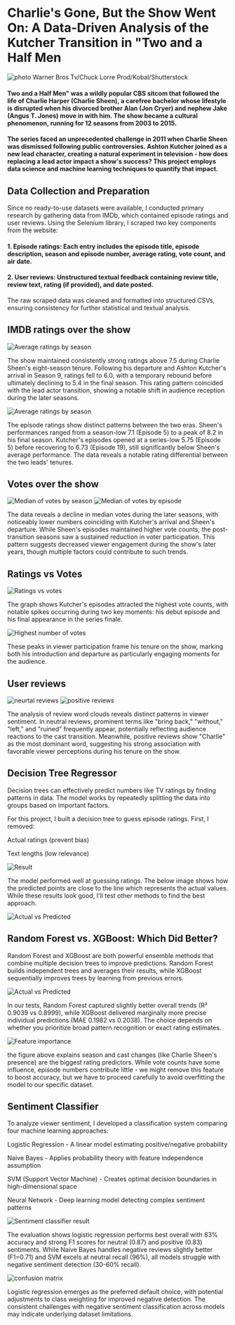 # Charlie's Gone, But the Show Went On: A Data-Driven Analysis of the Kutcher Transition in "Two and a Half Men

![photo](/assets/img/Two-and-a-Half-Men.jpg) 
Warner Bros Tv/Chuck Lorre Prod/Kobal/Shutterstock

#### Two and a Half Men" was a wildly popular CBS sitcom that followed the life of Charlie Harper (Charlie Sheen), a carefree bachelor whose lifestyle is disrupted when his divorced brother Alan (Jon Cryer) and nephew Jake (Angus T. Jones) move in with him. The show became a cultural phenomenon, running for 12 seasons from 2003 to 2015.
#### The series faced an unprecedented challenge in 2011 when Charlie Sheen was dismissed following public controversies. Ashton Kutcher joined as a new lead character, creating a natural experiment in television - how does replacing a lead actor impact a show's success? This project employs data science and machine learning techniques to quantify that impact.

## Data Collection and Preparation
Since no ready-to-use datasets were available, I conducted primary research by gathering data from IMDb, which contained episode ratings and user reviews. Using the Selenium library, I scraped two key components from the website:
#### 1. Episode ratings: Each entry includes the episode title, episode description, season and episode number, average rating, vote count, and air date. 
#### 2. User reviews: Unstructured textual feedback containing review title, review text, rating (if provided), and date posted. 
The raw scraped data was cleaned and formatted into structured CSVs, ensuring consistency for further statistical and textual analysis.

## IMDB ratings over the show
![Average ratings by season](/assets/img/avg-ratings-by-season.png) 

The show maintained consistently strong ratings above 7.5 during Charlie Sheen's eight-season tenure. Following his departure and Ashton Kutcher's arrival in Season 9, ratings fell to 6.0, with a temporary rebound before ultimately declining to 5.4 in the final season. This rating pattern coincided with the lead actor transition, showing a notable shift in audience reception during the later seasons.

![Average ratings by season](/assets/img/avg-ratings-by-season.png) 

The episode ratings show distinct patterns between the two eras. Sheen's performances ranged from a season-low 7.1 (Episode 5) to a peak of 8.2 in his final season. Kutcher's episodes opened at a series-low 5.75 (Episode 5) before recovering to 6.73 (Episode 19), still significantly below Sheen's average performance. The data reveals a notable rating differential between the two leads' tenures.

## Votes over the show
![Median of votes by season](/assets/img/median-of-votes-by-season.png) ![Median of votes by episode](/assets/img/median-of-votes-by-episode.png) 

The data reveals a decline in median votes during the later seasons, with noticeably lower numbers coinciding with Kutcher's arrival and Sheen's departure. While Sheen's episodes maintained higher vote counts, the post-transition seasons saw a sustained reduction in voter participation. This pattern suggests decreased viewer engagement during the show's later years, though multiple factors could contribute to such trends.

## Ratings vs Votes
![Ratings vs votes ](/assets/img/ratings-vs-votes.png) 


The graph shows Kutcher's episodes attracted the highest vote counts, with notable spikes occurring during two key moments: his debut episode and his final appearance in the series finale.

![Highest number of votes ](/assets/img/highest-votes.png) 

These peaks in viewer participation frame his tenure on the show, marking both his introduction and departure as particularly engaging moments for the audience.

## User reviews
![neurtal reviews](/assets/img/neutral-reviews.png) ![positive reviews ](/assets/img/positive-reviews.png) 

The analysis of review word clouds reveals distinct patterns in viewer sentiment. In neutral reviews, prominent terms like "bring back," "without," "left," and "ruined" frequently appear, potentially reflecting audience reactions to the cast transition. Meanwhile, positive reviews show "Charlie" as the most dominant word, suggesting his strong association with favorable viewer perceptions during his tenure on the show.

## Decision Tree Regressor

Decision trees can effectively predict numbers like TV ratings by finding patterns in data. The model works by repeatedly splitting the data into groups based on important factors.

For this project, I built a decision tree to guess episode ratings. First, I removed:

Actual ratings (prevent bias)

Text lengths (low relevance)


![Result](/assets/img/decision-tree-result.png) 

The model performed well at guessing ratings. The below image shows how the predicted points are close to the line which represents the actual values. While these results look good, I'll test other methods to find the best approach.

![Actual vs Predicted](/assets/img/actual-vs-predicted.png) 

## Random Forest vs. XGBoost: Which Did Better?

Random Forest and XGBoost are both powerful ensemble methods that combine multiple decision trees to improve predictions. Random Forest builds independent trees and averages their results, while XGBoost sequentially improves trees by learning from previous errors.

![Actual vs Predicted](/assets/img/rf-vs-xgb.png) 

In our tests, Random Forest captured slightly better overall trends (R² 0.9039 vs 0.8999), while XGBoost delivered marginally more precise individual predictions (MAE 0.1982 vs 0.2038). The choice depends on whether you prioritize broad pattern recognition or exact rating estimates.

![Feature importance](/assets/img/feature-importance.png) 


the figure above explains season and cast changes (like Charlie Sheen's presence) are the biggest rating predictors. While vote counts have some influence, episode numbers contribute little - we might remove this feature to boost accuracy, but we have to proceed carefully to avoid overfitting the model to our specific dataset.

## Sentiment Classifier

To analyze viewer sentiment, I developed a classification system comparing four machine learning approaches:

Logistic Regression - A linear model estimating positive/negative probability

Naive Bayes - Applies probability theory with feature independence assumption

SVM (Support Vector Machine) - Creates optimal decision boundaries in high-dimensional space

Neural Network - Deep learning model detecting complex sentiment patterns

![Sentiment classifier result](/assets/img/sentiment-classifier-results.png) 


The evaluation shows logistic regression performs best overall with 83% accuracy and strong F1 scores for neutral (0.87) and positive (0.83) sentiments. While Naive Bayes handles negative reviews slightly better (F1=0.71) and SVM excels at neutral recall (96%), all models struggle with negative sentiment detection (30-60% recall).

![confusion matrix](/assets/img/confusion-matrix.png) 

Logistic regression emerges as the preferred default choice, with potential adjustments to class weighting for improved negative detection. The consistent challenges with negative sentiment classification across models may indicate underlying dataset limitations.
